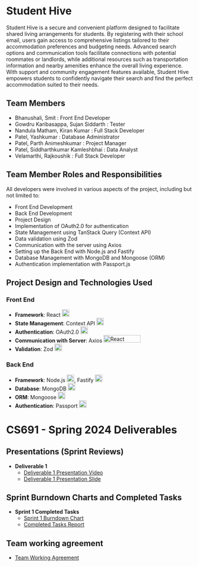 # Student Hive

Student Hive is a secure and convenient platform designed to facilitate shared living arrangements for students. By registering with their school email, users gain access to comprehensive listings tailored to their accommodation preferences and budgeting needs. Advanced search options and communication tools facilitate connections with potential roommates or landlords, while additional resources such as transportation information and nearby amenities enhance the overall living experience. With support and community engagement features available, Student Hive empowers students to confidently navigate their search and find the perfect accommodation suited to their needs.

## Team Members

- Bhanushali, Smit : Front End Developer
- Gowdru Karibasappa, Sujan Siddarth : Tester
- Nandula Matham, Kiran Kumar : Full Stack Developer
- Patel, Yashkumar : Database Administrator
- Patel, Parth Animeshkumar : Project Manager
- Patel, Siddharthkumar Kamleshbhai : Data Analyst
- Velamarthi, Rajkoushik : Full Stack Developer


## Team Member Roles and Responsibilities

All developers were involved in various aspects of the project, including but not limited to:

- Front End Development
- Back End Development
- Project Design
- Implementation of OAuth2.0 for authentication
- State Management using TanStack Query (Context API)
- Data validation using Zod
- Communication with the server using Axios
- Setting up the Back End with Node.js and Fastify
- Database Management with MongoDB and Mongoose (ORM)
- Authentication implementation with Passport.js

## Project Design and Technologies Used

### Front End
- **Framework**: React <img src="https://cdn.jsdelivr.net/gh/devicons/devicon@latest/icons/react/react-original.svg" alt="React" width="20" height="20">
- **State Management**: Context API <img src="https://cdn.jsdelivr.net/gh/devicons/devicon@latest/icons/react/react-original.svg" alt="React" width="20" height="20">
- **Authentication**: OAuth2.0 <img src="https://oauth.net/images/oauth-2-sm.png" alt="React" width="20" height="20">
- **Communication with Server**: Axios <img src="https://cdn.jsdelivr.net/gh/devicons/devicon@latest/icons/axios/axios-plain-wordmark.svg" alt="React" width="100" height="20">
- **Validation**: Zod <img src="https://zod.dev/logo.svg" alt="React" width="20" height="20">

### Back End
- **Framework**: Node.js <img src="https://cdn.jsdelivr.net/gh/devicons/devicon@latest/icons/nodejs/nodejs-original-wordmark.svg" alt="React" width="20" height="20">, Fastify <img src="https://cdn.jsdelivr.net/gh/devicons/devicon@latest/icons/fastify/fastify-plain.svg" alt="React" width="20" height="20">
- **Database**: MongoDB <img src="https://cdn.jsdelivr.net/gh/devicons/devicon@latest/icons/mongodb/mongodb-original-wordmark.svg" alt="React" width="20" height="20">
- **ORM**: Mongoose <img src="https://cdn.jsdelivr.net/gh/devicons/devicon@latest/icons/mongodb/mongodb-original-wordmark.svg" alt="React" width="20" height="20">
- **Authentication**: Passport <img src="https://www.passportjs.org/images/logo.svg" alt="React" width="20" height="20">

# CS691 - Spring 2024 Deliverables

## Presentations (Sprint Reviews)

- **Deliverable 1**
    - [Deliverable 1 Presentation Video](#)
    - [Deliverable 1 Presentation Slide](#)

## Sprint Burndown Charts and Completed Tasks

- **Sprint 1 Completed Tasks**
    - [Sprint 1 Burndown Chart](#)
    - [Completed Tasks Report](#)

## Team working agreement

- [Team Working Agreement](#)

